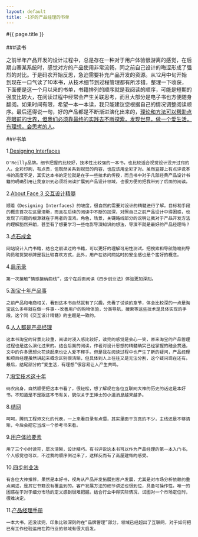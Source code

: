 ```yaml
---
layout: default
title: -1岁的产品经理的书单
---
```


#{{ page.title }}  
<br/>
###读书

之前半年产品开发的设计过程中，总是存在一种对于用户体验很游离的感觉，在后期山寨某系统时，感觉对方的产品使用非常流畅，同之前自己设计的晦涩形成了强烈的对比。于是码农开始反思，急迫需要补充产品开发的资源。从12月中旬开始到现在一口气读了10本书，从技术细节到过程管理都有所涉猎，整理一下收获，下面便是这一个月以来的书单，书籍排列的顺序就是我阅读的顺序，可能是短期的强度比较大，在阅读过程中经常会产生关联思考，而且大部分是电子书也方便随身翻阅。如果时间有限，希望一本一本读，我只能建议您根据自己的情况调整阅读顺序。最后还得说一句，好的产品都是不断渐进演化出来的，<u>理论和方法可以帮助点亮眼前的世界，但我们必须靠最终的实践去不断探索，发现世界，做一个爱生活，有理想，会思考的人</u>。

###书单  

1.[Designing Interfaces](http://book.douban.com/subject/2365393/)  

	O'Reilly品牌。细节把握的比较好，技术性比较强的一本书，也比较适合视觉设计没开过窍的人。全彩印刷，有点贵，但既然关系到视觉的内容，也应该用全彩才对。虽然豆瓣上有点评说本书的高度不足，其实这本书的定位就是在于一些技术的传授，而且书中对于几部经典产品设计书籍的明确引用让我意识到必须将阅读扩展到产品设计领域，也很方便的把我带到了后面的阅读。

2.[About Face 3 交互设计精髓](http://book.douban.com/subject/3279105/)  

	顺着《Designing Interfaces》的坡度，很自然的需要对设计的精髓进行了解。目标和手段的概念首次在这里清晰，而且在后续的阅读中不断的加深，对照自己之前产品设计中得困惑，也发现了问题的根源就在于两者的混淆。角色，场景，关键路线部分的说明让我对于产品开发方法的理解豁然开朗，甚至有了想要学习一些电影导演知识的想法，导演不就是最好的产品经理吗？

3.[点石成金](http://book.douban.com/subject/1827702/)  

	网站设计入门书籍，结合之前读过的书籍，可以更好的理解可用性测试。把搜索和导航隐喻到导购员和货架标牌是我比较喜欢方式，此外，用户在访问网站时的安全感也是个蛮好的概念。


4.[启示录](http://book.douban.com/subject/5914587/)  

	第一次接触“情感接纳曲线”，这个在后面阅读《四步创业法》体验更加深刻。

5.[淘宝十年产品事](http://book.douban.com/subject/25732463/)  

	之前产品和电商相关，看到这本书自然就有了兴趣，先看了试读的章节，体会比较深的一点是淘宝这么多年就在做一件事--改善用户的购物体验，分类导航，搜索等这些技术是具体实现的手段。这个同《交互设计精髓》的主题是一致的。

6.[人人都是产品经理](http://book.douban.com/subject/4723970/)  

	这本书淘宝的背景比较重，阅读时浸入感比较好，读完的感觉是会心一笑，原来淘宝的产品管理过程也是这么演化过来的。结合后面的阅读，作者对设计思想的精髓确实已经掌握的融会贯通，文中的许多思想火花读起来也让人爱不释手。但是我在阅读过程中也产生了新的疑问，产品经理和项目经理虽然讲起来概念区别很清晰，但具体到人上往往又是无法分割，这个疑问现在还有。最后，结尾部分的“爱生活，有理想”很容易让人产生共鸣。

7.[淘宝技术这十年](http://book.douban.com/subject/24335672/)  

	码农出身，自然顺便把这本书看了，很轻松，想了解现在各位互联网大神的历史的话这是本好书。不知道是不是跟这本书有关，貌似关于王博士的小道消息越来越多。

8.[结网](http://read.douban.com/ebook/386586/)  

	呵呵，腾讯工程师文化的代表，一上来看目录有点懵，其实里面干货真的不少，主线还是不够清晰，今后会把它当成一个参考书来看。

9.[用户体验要素](http://book.douban.com/subject/2297549/)  

	用了三个小时读完，层次清晰，设计精巧。有书评说这本书可以作为产品经理的第一本入门书，个人感觉也可以，不过我的顺序倒过来了，这样反而有了高屋建瓴的感受。

10.[四步创业法](http://book.douban.com/subject/11516567/) 

	有各位大神推荐，果然是本好书，视角从产品开发拓展到客户发展，尤其是对市场分析依赖的重点阐述，是其它书籍没有覆盖到的。客户发展方法的细节讲述也很到位，具备可操作性。唯一的困惑在于对于细分市场的定义感到很难把握。结合行业中得实际情况，试图对一个市场定位时，很难决定。

11.[产品经理手册](http://book.douban.com/subject/2005474/)  

	一本大书，还没读完，印象比较深刻的在“品牌管理”部分。领域已经超出了互联网，对于如何把已有工作经验运用在跨行业的领域有很大启发。




